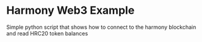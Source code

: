 # Harmony Web3 Example
 Simple python script that shows how to connect to the harmony blockchain and read HRC20 token balances
